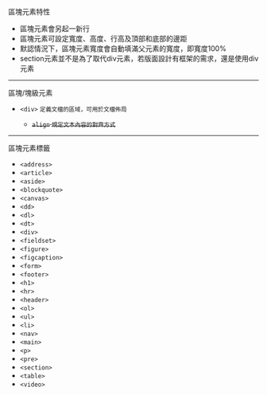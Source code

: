 區塊元素特性
- 區塊元素會另起一新行
- 區塊元素可設定寬度、高度、行高及頂部和底部的邊距
- 默認情況下，區塊元素寬度會自動填滿父元素的寬度，即寬度100%
- section元素並不是為了取代div元素，若版面設計有框架的需求，還是使用div元素

---

區塊/塊級元素
- `<div>` <small>定義文檔的區域，可用於文檔佈局</small>

	- <s>`align` <small>規定文本內容的對齊方式</small></s>

---

區塊元素標籤
- `<address>`
- `<article>`
- `<aside>`
- `<blockquote>`
- `<canvas>`
- `<dd>`
- `<dl>`
- `<dt>`
- `<div>`
- `<fieldset>`
- `<figure>`
- `<figcaption>`
- `<form>`
- `<footer>`
- `<h1>`
- `<hr>`
- `<header>`
- `<ol>`
- `<ul>`
- `<li>`
- `<nav>`
- `<main>`
- `<p>`
- `<pre>`
- `<section>`
- `<table>`
- `<video>`